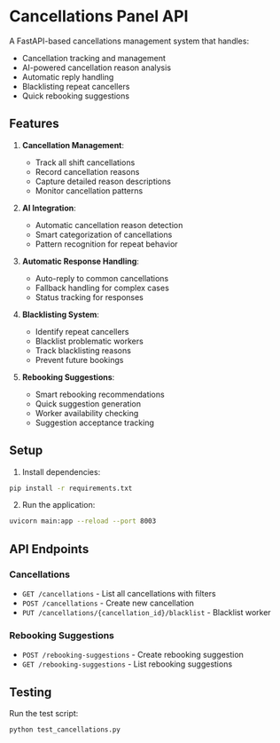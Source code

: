 # Cancellations Panel API

A FastAPI-based cancellations management system that handles:
- Cancellation tracking and management
- AI-powered cancellation reason analysis
- Automatic reply handling
- Blacklisting repeat cancellers
- Quick rebooking suggestions

## Features

1. **Cancellation Management**:
   - Track all shift cancellations
   - Record cancellation reasons
   - Capture detailed reason descriptions
   - Monitor cancellation patterns

2. **AI Integration**:
   - Automatic cancellation reason detection
   - Smart categorization of cancellations
   - Pattern recognition for repeat behavior

3. **Automatic Response Handling**:
   - Auto-reply to common cancellations
   - Fallback handling for complex cases
   - Status tracking for responses

4. **Blacklisting System**:
   - Identify repeat cancellers
   - Blacklist problematic workers
   - Track blacklisting reasons
   - Prevent future bookings

5. **Rebooking Suggestions**:
   - Smart rebooking recommendations
   - Quick suggestion generation
   - Worker availability checking
   - Suggestion acceptance tracking

## Setup

1. Install dependencies:
```bash
pip install -r requirements.txt
```

2. Run the application:
```bash
uvicorn main:app --reload --port 8003
```

## API Endpoints

### Cancellations
- `GET /cancellations` - List all cancellations with filters
- `POST /cancellations` - Create new cancellation
- `PUT /cancellations/{cancellation_id}/blacklist` - Blacklist worker

### Rebooking Suggestions
- `POST /rebooking-suggestions` - Create rebooking suggestion
- `GET /rebooking-suggestions` - List rebooking suggestions

## Testing

Run the test script:
```bash
python test_cancellations.py
```
